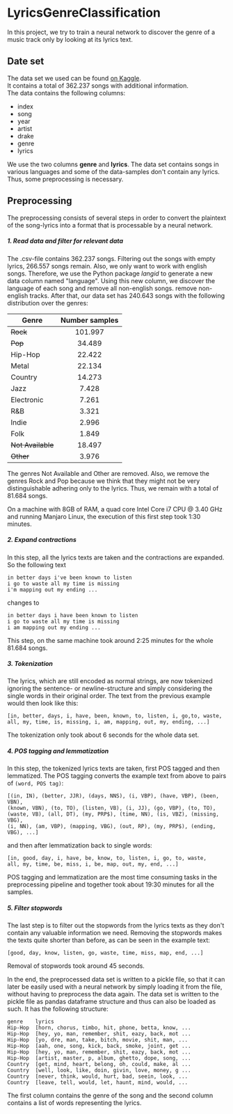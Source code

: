 # LyricsGenreClassification
In this project, we try to train a neural network to discover the genre of a music track only by looking 
at its lyrics text.

## Date set
The data set we used can be found <a href="https://www.kaggle.com/gyani95/380000-lyrics-from-metrolyrics">on Kaggle</a>.<br/>
It contains a total of 362.237 songs with additional information.<br/>
The data contains the following columns:<br/>
<ul>
    <li>index</li>
    <li>song</li>
    <li>year</li>
    <li>artist</li>
    <li>drake</li>
    <li>genre</li>
    <li>lyrics</li>
</ul>

We use the two columns <strong>genre</strong> and <strong>lyrics</strong>. The data set contains songs in various 
languages and some of the data-samples don't contain any lyrics. Thus, some preprocessing is necessary.

## Preprocessing
The preprocessing consists of several steps in order to convert the plaintext of the song-lyrics into a format that 
is processable by a neural network.

##### 1. Read data and filter for relevant data
The .csv-file contains 362.237 songs. Filtering out the songs with empty lyrics, 266.557 songs remain. Also, we only 
want to work with english songs. Therefore, we use the Python package <i>langid</i> to generate a new data column 
named "language". Using this new column, we discover the language of each song and remove all non-english songs. 
remove non-english tracks. After that, our data set has 240.643 songs with the following distribution over the genres:
    
| Genre             | Number samples |
| ----------------- | :------------: |
| ~~Rock~~          | 101.997        |
| ~~Pop~~           | 34.489         |
| Hip-Hop           | 22.422         |
| Metal             | 22.134         |
| Country           | 14.273         |
| Jazz              | 7.428          |
| Electronic        | 7.261          |
| R&B               | 3.321          |
| Indie             | 2.996          |
| Folk              | 1.849          |
| ~~Not Available~~ | 18.497         |
| ~~Other~~         | 3.976          |

The genres Not Available and Other are removed. Also, we remove the genres Rock and Pop because we think that they
might not be very distinguishable adhering only to the lyrics. Thus, we remain with a total of 81.684 songs.

On a machine with 8GB of RAM, a quad core Intel Core i7 CPU @ 3.40 GHz and running Manjaro Linux, the execution 
of this first step took 1:30 minutes.

##### 2. Expand contractions
In this step, all the lyrics texts are taken and the contractions are expanded. So the following text
```
in better days i've been known to listen
i go to waste all my time is missing
i'm mapping out my ending ...
```
changes to
```
in better days i have been known to listen
i go to waste all my time is missing
i am mapping out my ending ...
```

This step, on the same machine took around 2:25 minutes for the whole 81.684 songs.

##### 3. Tokenization
The lyrics, which are still encoded as normal strings, are now tokenized ignoring the sentence- or 
newline-structure and simply considering the single words in their original order. The text from the previous
example would then look like this:

```
[in, better, days, i, have, been, known, to, listen, i, go,to, waste,
all, my, time, is, missing, i, am, mapping, out, my, ending, ...]
```

The tokenization only took about 6 seconds for the whole data set.

##### 4. POS tagging and lemmatization
In this step, the tokenized lyrics texts are taken, first POS tagged and then lemmatized. The POS tagging 
converts the example text from above to pairs of `(word, POS tag)`:
```
[(in, IN), (better, JJR), (days, NNS), (i, VBP), (have, VBP), (been, VBN), 
(known, VBN), (to, TO), (listen, VB), (i, JJ), (go, VBP), (to, TO), 
(waste, VB), (all, DT), (my, PRP$), (time, NN), (is, VBZ), (missing, VBG),
(i, NN), (am, VBP), (mapping, VBG), (out, RP), (my, PRP$), (ending, VBG), ...]
```
and then after lemmatization back to single words:
```
[in, good, day, i, have, be, know, to, listen, i, go, to, waste,
all, my, time, be, miss, i, be, map, out, my, end, ...]
```
POS tagging and lemmatization are the most time consuming tasks in the preprocessing pipeline and 
together took about 19:30 minutes for all the samples.

##### 5. Filter stopwords
The last step is to filter out the stopwords from the lyrics texts as they don't contain any valuable 
information we need. Removing the stopwords makes the texts quite shorter than before, as can be seen
in the example text:
```
[good, day, know, listen, go, waste, time, miss, map, end, ...]
```
Removal of stopwords took around 45 seconds.

In the end, the preprocessed data set is written to a pickle file, so that it can later be easily used with a 
neural network by simply loading it from the file, without having to preprocess the data again. The data set is 
written to the pickle file as pandas dataframe structure and thus can also be loaded as such. It has the 
following structure:
```
genre    lyrics
Hip-Hop  [horn, chorus, timbo, hit, phone, betta, know, ...
Hip-Hop  [hey, yo, man, remember, shit, eazy, back, mot ...
Hip-Hop  [yo, dre, man, take, bitch, movie, shit, man, ...
Hip-Hop  [aah, one, song, kick, back, smoke, joint, get ...
Hip-Hop  [hey, yo, man, remember, shit, eazy, back, mot ...
Hip-Hop  [artist, master, p, album, ghetto, dope, song, ...
Country  [get, mind, heart, belong, oh, could, make, al ...
Country  [well, look, like, doin, givin, love, money, g ...
Country  [never, think, would, hurt, bad, seein, look, ...
Country  [leave, tell, would, let, haunt, mind, would, ...
```
The first column contains the genre of the song and the second column contains a list of words 
representing the lyrics.